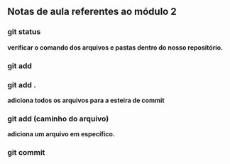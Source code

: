 ## Notas de aula referentes ao módulo 2

### git status
**verificar o comando dos arquivos e pastas dentro do nosso repositório.**

### git add

### git add .

**adiciona todos os arquivos para a esteira de commit**

### git add (caminho do arquivo)

**adiciona um arquivo em específico.**


### git commit



